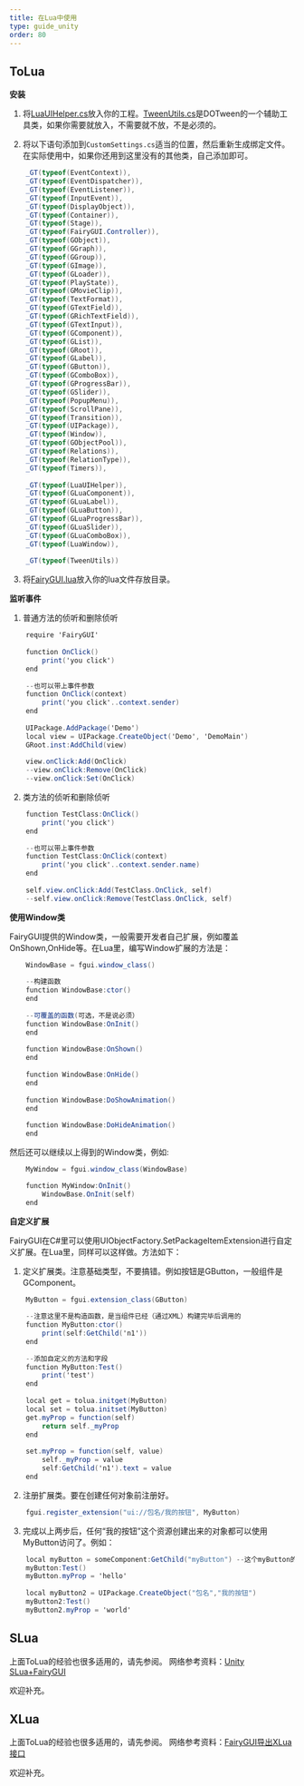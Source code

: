 ```yaml
---
title: 在Lua中使用
type: guide_unity
order: 80
---
```


## ToLua

**安装**

1. 将[LuaUIHelper.cs](https://github.com/fairygui/FairyGUI-unity/blob/master/LuaSupport/ToLua/LuaUIHelper.cs)放入你的工程。[TweenUtils.cs](https://github.com/fairygui/FairyGUI-unity/blob/master/LuaSupport/ToLua/TweenUtils.cs)是DOTween的一个辅助工具类，如果你需要就放入，不需要就不放，不是必须的。

2. 将以下语句添加到`CustomSettings.cs`适当的位置，然后重新生成绑定文件。在实际使用中，如果你还用到这里没有的其他类，自己添加即可。
```csharp
    _GT(typeof(EventContext)),
    _GT(typeof(EventDispatcher)),
    _GT(typeof(EventListener)),
    _GT(typeof(InputEvent)),
    _GT(typeof(DisplayObject)),
    _GT(typeof(Container)),
    _GT(typeof(Stage)),
    _GT(typeof(FairyGUI.Controller)),
    _GT(typeof(GObject)),
    _GT(typeof(GGraph)),
    _GT(typeof(GGroup)),
    _GT(typeof(GImage)),
    _GT(typeof(GLoader)),
    _GT(typeof(PlayState)),
    _GT(typeof(GMovieClip)),
    _GT(typeof(TextFormat)),
    _GT(typeof(GTextField)),
    _GT(typeof(GRichTextField)),
    _GT(typeof(GTextInput)),
    _GT(typeof(GComponent)),
    _GT(typeof(GList)),
    _GT(typeof(GRoot)),
    _GT(typeof(GLabel)),
    _GT(typeof(GButton)),
    _GT(typeof(GComboBox)),
    _GT(typeof(GProgressBar)),
    _GT(typeof(GSlider)),
    _GT(typeof(PopupMenu)),
    _GT(typeof(ScrollPane)),
    _GT(typeof(Transition)),
    _GT(typeof(UIPackage)),
    _GT(typeof(Window)),
    _GT(typeof(GObjectPool)),
    _GT(typeof(Relations)),
    _GT(typeof(RelationType)),
    _GT(typeof(Timers)),
    
    _GT(typeof(LuaUIHelper)),
    _GT(typeof(GLuaComponent)),
    _GT(typeof(GLuaLabel)),
    _GT(typeof(GLuaButton)),
    _GT(typeof(GLuaProgressBar)),
    _GT(typeof(GLuaSlider)),
    _GT(typeof(GLuaComboBox)),
    _GT(typeof(LuaWindow)),
    
    _GT(typeof(TweenUtils))
```

3. 将[FairyGUI.lua](https://github.com/fairygui/FairyGUI-unity/blob/master/LuaSupport/ToLua/FairyGUI.lua)放入你的lua文件存放目录。

**监听事件**

1. 普通方法的侦听和删除侦听
```csharp
    require 'FairyGUI'
    
    function OnClick()
        print('you click')
    end
    
    --也可以带上事件参数
    function OnClick(context)
        print('you click'..context.sender)
    end
    
    UIPackage.AddPackage('Demo')
    local view = UIPackage.CreateObject('Demo', 'DemoMain')
    GRoot.inst:AddChild(view)
    
    view.onClick:Add(OnClick)
    --view.onClick:Remove(OnClick)
    --view.onClick:Set(OnClick)
```

2. 类方法的侦听和删除侦听
```csharp
    function TestClass:OnClick()
        print('you click')
    end
    
    --也可以带上事件参数
    function TestClass:OnClick(context)
        print('you click'..context.sender.name)
    end
    
    self.view.onClick:Add(TestClass.OnClick, self)
    --self.view.onClick:Remove(TestClass.OnClick, self)
```

**使用Window类**

FairyGUI提供的Window类，一般需要开发者自己扩展，例如覆盖OnShown,OnHide等。在Lua里，编写Window扩展的方法是：
```csharp
    WindowBase = fgui.window_class()
    
    --构建函数
    function WindowBase:ctor()
    end
    
    --可覆盖的函数(可选，不是说必须）
    function WindowBase:OnInit()
    end
    
    function WindowBase:OnShown()
    end
    
    function WindowBase:OnHide()
    end
    
    function WindowBase:DoShowAnimation()
    end
    
    function WindowBase:DoHideAnimation()
    end
```

然后还可以继续以上得到的Window类，例如:
```csharp
    MyWindow = fgui.window_class(WindowBase)

    function MyWindow:OnInit()
        WindowBase.OnInit(self)
    end
```

**自定义扩展**

FairyGUI在C#里可以使用UIObjectFactory.SetPackageItemExtension进行自定义扩展。在Lua里，同样可以这样做。方法如下：

1. 定义扩展类。注意基础类型，不要搞错。例如按钮是GButton，一般组件是GComponent。
```csharp
    MyButton = fgui.extension_class(GButton)
    
    --注意这里不是构造函数，是当组件已经（通过XML）构建完毕后调用的
    function MyButton:ctor()
        print(self:GetChild('n1'))
    end
    
    --添加自定义的方法和字段
    function MyButton:Test()
        print('test')
    end
    
    local get = tolua.initget(MyButton)
    local set = tolua.initset(MyButton)
    get.myProp = function(self)
        return self._myProp
    end
    
    set.myProp = function(self, value)
        self._myProp = value
        self:GetChild('n1').text = value
    end
```

2. 注册扩展类。要在创建任何对象前注册好。
```csharp
    fgui.register_extension("ui://包名/我的按钮", MyButton)
```

3. 完成以上两步后，任何“我的按钮”这个资源创建出来的对象都可以使用MyButton访问了。例如：
```csharp
    local myButton = someComponent:GetChild("myButton") --这个myButton的资源是“我的按钮”
    myButton:Test()
    myButton.myProp = 'hello'
    
    local myButton2 = UIPackage.CreateObject("包名","我的按钮")
    myButton2:Test()
    myButton2.myProp = 'world'
```

## SLua

上面ToLua的经验也很多适用的，请先参阅。
网络参考资料：[Unity SLua+FairyGUI](http://blog.csdn.net/LMLBY/article/details/61915381)

欢迎补充。

## XLua

上面ToLua的经验也很多适用的，请先参阅。
网络参考资料：[FairyGUI导出XLua接口](http://blog.csdn.net/mingtingjian/article/details/62046909)

欢迎补充。